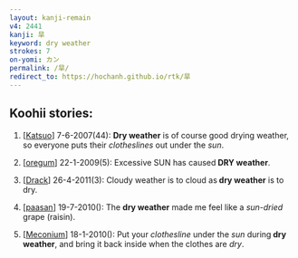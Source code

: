 ```yaml
---
layout: kanji-remain
v4: 2441
kanji: 旱
keyword: dry weather
strokes: 7
on-yomi: カン
permalink: /旱/
redirect_to: https://hochanh.github.io/rtk/旱
---
```


## Koohii stories: 

1) [<a href="http://kanji.koohii.com/profile/Katsuo">Katsuo</a>] 7-6-2007(44): <strong>Dry weather</strong> is of course good drying weather, so everyone puts their <em>clotheslines</em> out under the <em>sun</em>.

2) [<a href="http://kanji.koohii.com/profile/oregum">oregum</a>] 22-1-2009(5): Excessive SUN has caused<strong> DRY weather</strong>.

3) [<a href="http://kanji.koohii.com/profile/Drack">Drack</a>] 26-4-2011(3): Cloudy weather is to cloud as<strong> dry weather</strong> is to dry.

4) [<a href="http://kanji.koohii.com/profile/paasan">paasan</a>] 19-7-2010(): The <strong>dry weather</strong> made me feel like a <em>sun-dried</em> grape (raisin).

5) [<a href="http://kanji.koohii.com/profile/Meconium">Meconium</a>] 18-1-2010(): Put your <em>clothesline</em> under the <em>sun</em> during<strong> dry weather</strong>, and bring it back inside when the clothes are <em>dry</em>.

